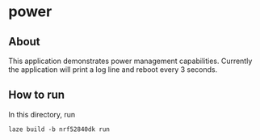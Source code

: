 # power

## About

This application demonstrates power management capabilities.
Currently the application will print a log line and reboot every 3 seconds.

## How to run

In this directory, run

    laze build -b nrf52840dk run
